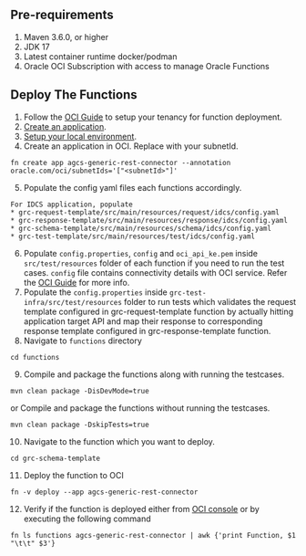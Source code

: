 ## Pre-requirements

1. Maven 3.6.0, or higher
2. JDK 17
3. Latest container runtime docker/podman
4. Oracle OCI Subscription with access to manage Oracle Functions

## Deploy The Functions
1. Follow the [OCI Guide](https://docs.oracle.com/en-us/iaas/Content/Functions/Tasks/functionsquickstartlocalhost.htm#functionsquickstartlocalhost_topic_setup_your_tenancy) to setup your tenancy for function deployment.
2. [Create an application](https://docs.oracle.com/en-us/iaas/Content/Functions/Tasks/functionsquickstartlocalhost.htm#functionsquickstartlocalhost_topic_setup_Create_application).
3. [Setup your local environment](https://docs.oracle.com/en-us/iaas/Content/Functions/Tasks/functionsquickstartlocalhost.htm#functionsquickstartlocalhost_topic_start_setting_up_local_dev_environment).
4. Create an application in OCI. Replace with your subnetId.
```shell
fn create app agcs-generic-rest-connector --annotation oracle.com/oci/subnetIds='["<subnetId>"]'
```
5. Populate the config yaml files each functions accordingly.
```text
For IDCS application, populate
* grc-request-template/src/main/resources/request/idcs/config.yaml
* grc-response-template/src/main/resources/response/idcs/config.yaml
* grc-schema-template/src/main/resources/schema/idcs/config.yaml
* grc-test-template/src/main/resources/test/idcs/config.yaml
```
6. Populate `config.properties`, `config` and `oci_api_ke.pem` inside `src/test/resources` folder of each function if you need to run the test cases. `config` file contains connectivity details with OCI service. Refer the [OCI Guide](https://docs.oracle.com/en-us/iaas/Content/API/Concepts/sdkconfig.htm) for more info.
7. Populate the `config.properties` inside `grc-test-infra/src/test/resources` folder to run tests which validates the request template configured in grc-request-template function by actually hitting application target API and map their response to corresponding response template configured in grc-response-template function.
8. Navigate to `functions` directory 
```shell
cd functions
```
9. Compile and package the functions along with running the testcases.
```shell
mvn clean package -DisDevMode=true
```
or Compile and package the functions without running the testcases.
```shell
mvn clean package -DskipTests=true
```
10. Navigate to the function which you want to deploy.
```shell
cd grc-schema-template
```
11. Deploy the function to OCI
```shell
fn -v deploy --app agcs-generic-rest-connector
```
12. Verify if the function is deployed either from [OCI console](https://docs.oracle.com/en-us/iaas/Content/Functions/Tasks/functionsviewingfunctionsapps.htm#top) or by executing the following command
```shell
fn ls functions agcs-generic-rest-connector | awk {'print Function, $1 "\t\t" $3'}
```


